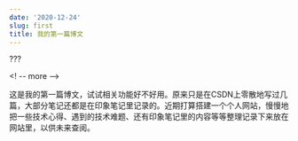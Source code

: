 ```yaml
---
date: '2020-12-24'
slug: first
title: 我的第一篇博文
---
```

???

<! -- more -->

这是我的第一篇博文，试试相关功能好不好用。原来只是在CSDN上零散地写过几篇，大部分笔记还都是在印象笔记里记录的。近期打算搭建一个个人网站，慢慢地把一些技术心得、遇到的技术难题、还有印象笔记里的内容等等整理记录下来放在网站里，以供未来查阅。

